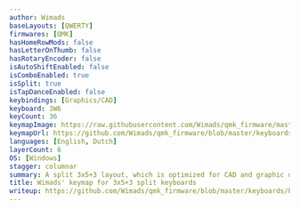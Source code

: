 ```yaml
---
author: Wimads
baseLayouts: [QWERTY]
firmwares: [QMK]
hasHomeRowMods: false
hasLetterOnThumb: false
hasRotaryEncoder: false
isAutoShiftEnabled: false
isComboEnabled: true
isSplit: true
isTapDanceEnabled: false
keybindings: [Graphics/CAD]
keyboard: 3W6
keyCount: 36
keymapImage: https://raw.githubusercontent.com/Wimads/qmk_firmware/master/keyboards/keycapsss/3w6_2040/keymaps/Wimads/keymapdb/Layers.png
keymapUrl: https://github.com/Wimads/qmk_firmware/blob/master/keyboards/keycapsss/3w6_2040/keymaps/Wimads
languages: [English, Dutch]
layerCount: 6
OS: [Windows]
stagger: columnar
summary: A split 3x5+3 layout, which is optimized for CAD and graphic usage. It utilizes a lot of combos, and no homerow mods, and only 3 layers. It also has a (combo based) mode for one handed operation. (image does not show combos, see write-up link instead!)
title: Wimads' keymap for 3x5+3 split keyboards
writeup: https://github.com/Wimads/qmk_firmware/blob/master/keyboards/keycapsss/3w6_2040/keymaps/Wimads/keymapdb/Wimads_keymapdb_writeup.md
---
```

